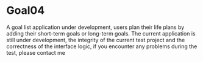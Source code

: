 # Goal04
A goal list application under development, users plan their life plans by adding their short-term goals or long-term goals. The current application is still under development, the integrity of the current test project and the correctness of the interface logic, if you encounter any problems during the test, please contact me
